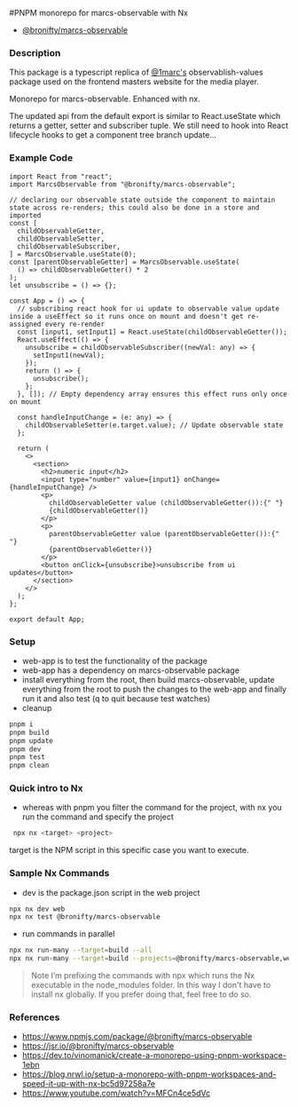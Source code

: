 #PNPM monorepo for marcs-observable with Nx

- [@bronifty/marcs-observable](https://www.npmjs.com/package/@bronifty/marcs-observable)

### Description

This package is a typescript replica of [@1marc's](https://x.com/1Marc) observablish-values package used on the frontend masters website for the media player.

Monorepo for marcs-observable. Enhanced with nx.

The updated api from the default export is similar to React.useState which returns a getter, setter and subscriber tuple. We still need to hook into React lifecycle hooks to get a component tree branch update...

### Example Code

```tsx
import React from "react";
import MarcsObservable from "@bronifty/marcs-observable";

// declaring our observable state outside the component to maintain state across re-renders; this could also be done in a store and imported
const [
  childObservableGetter,
  childObservableSetter,
  childObservableSubscriber,
] = MarcsObservable.useState(0);
const [parentObservableGetter] = MarcsObservable.useState(
  () => childObservableGetter() * 2
);
let unsubscribe = () => {};

const App = () => {
  // subscribing react hook for ui update to observable value update inside a useEffect so it runs once on mount and doesn't get re-assigned every re-render
  const [input1, setInput1] = React.useState(childObservableGetter());
  React.useEffect(() => {
    unsubscribe = childObservableSubscriber((newVal: any) => {
      setInput1(newVal);
    });
    return () => {
      unsubscribe();
    };
  }, []); // Empty dependency array ensures this effect runs only once on mount

  const handleInputChange = (e: any) => {
    childObservableSetter(e.target.value); // Update observable state
  };

  return (
    <>
      <section>
        <h2>numeric input</h2>
        <input type="number" value={input1} onChange={handleInputChange} />
        <p>
          childObservableGetter value (childObservableGetter()):{" "}
          {childObservableGetter()}
        </p>
        <p>
          parentObservableGetter value (parentObservableGetter()):{" "}
          {parentObservableGetter()}
        </p>
        <button onClick={unsubscribe}>unsubscribe from ui updates</button>
      </section>
    </>
  );
};

export default App;
```

### Setup

- web-app is to test the functionality of the package
- web-app has a dependency on marcs-observable package
- install everything from the root, then build marcs-observable, update everything from the root to push the changes to the web-app and finally run it and also test (q to quit because test watches)
- cleanup

```sh
pnpm i
pnpm build
pnpm update
pnpm dev
pnpm test
pnpm clean
```

### Quick intro to Nx

- whereas with pnpm you filter the command for the project, with nx you run the command and specify the project

```sh
 npx nx <target> <project>
```

target is the NPM script in this specific case you want to execute.

### Sample Nx Commands

- dev is the package.json script in the web project

```sh
npx nx dev web
npx nx test @bronifty/marcs-observable
```

- run commands in parallel

```sh
npx nx run-many --target=build --all
npx nx run-many --target=build --projects=@bronifty/marcs-observable,web
```

> Note I’m prefixing the commands with npx which runs the Nx executable in the node_modules folder. In this way I don't have to install nx globally. If you prefer doing that, feel free to do so.

### References

- https://www.npmjs.com/package/@bronifty/marcs-observable
- https://jsr.io/@bronifty/marcs-observable
- https://dev.to/vinomanick/create-a-monorepo-using-pnpm-workspace-1ebn
- https://blog.nrwl.io/setup-a-monorepo-with-pnpm-workspaces-and-speed-it-up-with-nx-bc5d97258a7e
- https://www.youtube.com/watch?v=MFCn4ce5dVc
